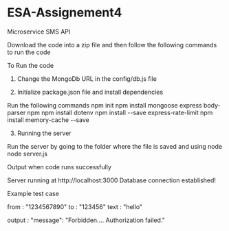 # ESA-Assignement4
Microservice SMS API

Download the code into a zip file and then follow the following commands to run the code

To Run the code

1. Change the MongoDb URL in the config/db.js file

2. Initialize package.json file and install dependencies

Run the following commands 
npm init
npm install mongoose express body-parser
npm npm install dotenv
npm install --save express-rate-limit
npm install memory-cache --save

3. Running the server 
 
 Run the server by going to the folder where the file is saved and using node node server.js 
 
 Output when code runs successfully
 
 Server running at http://localhost:3000
 Database connection established!
 
 Example test case
 
 from : "1234567890"
 to : "123456"
 text : "hello"
 
 output : "message": "Forbidden.... Authorization failed."
